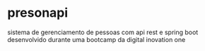 # presonapi
sistema de gerenciamento de pessoas com api rest e spring boot desenvolvido durante uma bootcamp da digital inovation one 

